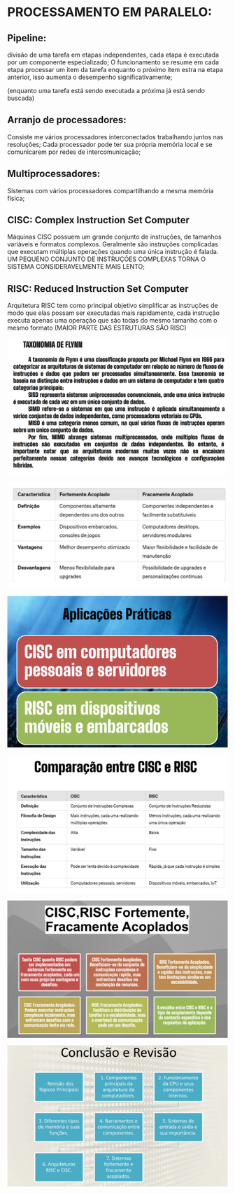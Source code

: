 # PROCESSAMENTO EM PARALELO:

## Pipeline:

 divisão de uma tarefa em etapas independentes, cada etapa é executada por um componente especializado; O funcionamento se resume em cada etapa processar um item da tarefa enquanto o próximo item estra na etapa anterior, isso aumenta o desempenho significativamente;

(enquanto uma tarefa está sendo executada a próxima já está sendo buscada)

## Arranjo de processadores:

Consiste me vários processadores interconectados trabalhando juntos nas resoluções; Cada processador pode ter sua própria memória local e se comunicarem por redes de intercomunicação;

## Multiprocessadores:

Sistemas com vários processadores compartilhando a mesma memória física;

## CISC: Complex Instruction Set Computer

Máquinas CISC possuem um grande conjunto de instruções, de tamanhos variáveis e formatos complexos. Geralmente são instruções complicadas que executam múltiplas operações quando uma única instrução é falada. UM PEQUENO CONJUNTO DE INSTRUÇÕES COMPLEXAS TORNA O SISTEMA CONSIDERAVELMENTE MAIS LENTO;

## RISC: Reduced Instruction Set Computer

Arquitetura RISC tem como principal objetivo simplificar as instruções de modo que elas possam ser executadas mais rapidamente, cada instrução executa apenas uma operação que são todas do mesmo tamanho com o mesmo formato (MAIOR PARTE DAS ESTRUTURAS SÃO RISC)

![Untitled](./PROCESSAMENTO%20EM%20PARALELO/Untitled.png)

![Untitled](./PROCESSAMENTO%20EM%20PARALELO/Untitled%201.png)

![Untitled](./PROCESSAMENTO%20EM%20PARALELO/Untitled%202.png)

![Untitled](./PROCESSAMENTO%20EM%20PARALELO/Untitled%203.png)

![Untitled](./PROCESSAMENTO%20EM%20PARALELO/Untitled%204.png)

![Untitled](./PROCESSAMENTO%20EM%20PARALELO/Untitled%205.png)